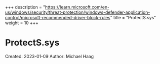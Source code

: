 +++
description = "https://learn.microsoft.com/en-us/windows/security/threat-protection/windows-defender-application-control/microsoft-recommended-driver-block-rules"
title = "ProtectS.sys"
weight = 10
+++

# ProtectS.sys

Created: 2023-01-09
Author: Michael Haag


